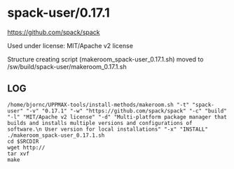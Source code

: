 spack-user/0.17.1
========================

<https://github.com/spack/spack>

Used under license:
MIT/Apache v2 license


Structure creating script (makeroom_spack-user_0.17.1.sh) moved to /sw/build/spack-user/makeroom_0.17.1.sh

LOG
---

    /home/bjornc/UPPMAX-tools/install-methods/makeroom.sh "-t" "spack-user" "-v" "0.17.1" "-w" "https://github.com/spack/spack" "-c" "build" "-l" "MIT/Apache v2 license" "-d" "Multi-platform package manager that builds and installs multiple versions and configurations of software.\n User version for local installations" "-x" "INSTALL"
    ./makeroom_spack-user_0.17.1.sh
    cd $SRCDIR
    wget http://
    tar xvf 
    make

